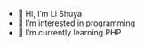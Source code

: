 - 👋 Hi, I’m Li Shuya
- 👀 I’m interested in programming
- 🌱 I’m currently learning PHP

<!---
chengbeen/chengbeen is a ✨ special ✨ repository because its `README.md` (this file) appears on your GitHub profile.
You can click the Preview link to take a look at your changes.
--->
